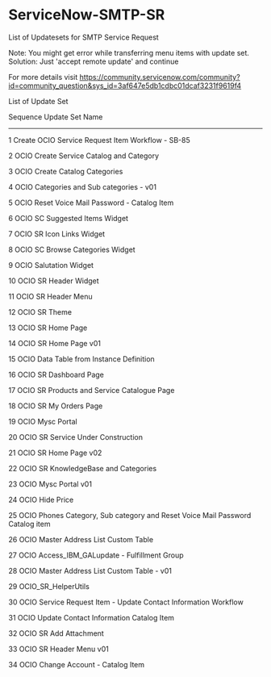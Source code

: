 # ServiceNow-SMTP-SR
List of Updatesets for SMTP Service Request 

Note: You might get error while transferring menu items with update set. Solution:  Just 'accept remote update' and continue

For more details visit https://community.servicenow.com/community?id=community_question&sys_id=3af647e5db1cdbc01dcaf3231f9619f4 
 
  List
  of Update Set
 
 
  
Sequence  Update Set Name 
--------  ----------------
1	Create OCIO Service Request Item Workflow - SB-85

2	OCIO Create Service Catalog and Category

3	OCIO Create Catalog Categories

4	OCIO Categories and Sub categories - v01

5	OCIO Reset Voice Mail Password - Catalog Item

6	OCIO SC Suggested Items Widget

7	OCIO SR Icon Links Widget

8	OCIO SC Browse Categories Widget

9	OCIO Salutation Widget

10	OCIO SR Header Widget

11	OCIO SR Header Menu

12	OCIO SR Theme

13	OCIO SR Home Page

14	OCIO SR Home Page v01

15	OCIO Data Table from Instance Definition

16	OCIO SR Dashboard Page

17	OCIO SR Products and Service Catalogue Page

18	OCIO SR My Orders Page

19	OCIO  Mysc Portal

20	OCIO  SR Service Under Construction

21	OCIO SR Home Page v02

22	OCIO SR KnowledgeBase and Categories

23	OCIO  Mysc Portal v01

24	OCIO Hide Price

25	OCIO Phones Category, Sub category and Reset Voice Mail Password  Catalog item

26	OCIO Master Address List Custom Table

27	OCIO Access_IBM_GALupdate  - Fulfillment Group

28	OCIO Master Address List Custom Table - v01

29	OCIO_SR_HelperUtils

30	OCIO Service Request Item - Update Contact Information Workflow

31	OCIO Update Contact Information Catalog Item

32	OCIO SR Add Attachment

33	OCIO SR Header Menu v01

34	OCIO Change Account - Catalog Item

